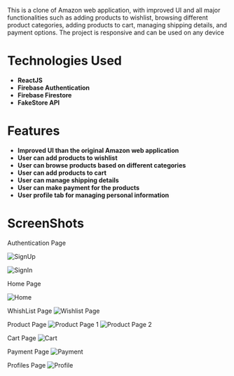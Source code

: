 This is a clone of Amazon web application, with improved UI and all major functionalities such as adding products to wishlist, browsing different product categories, adding products to cart, managing shipping details, and payment options. The project is responsive and can be used on any device

# Technologies Used

- **ReactJS**
- **Firebase Authentication**
- **Firebase Firestore**
- **FakeStore API**

# Features
- **Improved UI than the original Amazon web application**
- **User can add products to wishlist**
- **User can browse products based on different categories**
- **User can add products to cart**
- **User can manage shipping details**
- **User can make payment for the products**
- **User profile tab for managing personal information**

# ScreenShots
Authentication Page

![SignUp](https://github.com/user-attachments/assets/2d818ff7-388d-4b5e-9b97-0308002679d0)

![SignIn](https://github.com/user-attachments/assets/f32dae22-34a7-4185-adfa-fa2525f5e76b)

Home Page

![Home](https://github.com/user-attachments/assets/113b9279-2151-44c9-a046-fd23a8d0162b)

WhishList Page
![Wishlist Page](https://github.com/user-attachments/assets/30964718-5bde-4d6e-9d80-b30073c4b621)

Product Page
![Product Page 1](https://github.com/user-attachments/assets/9664eadd-f30b-485a-837c-ab5b2ecc7f31)
![Product Page 2](https://github.com/user-attachments/assets/1feb585b-1a5c-47a8-af04-5249bc359326)

Cart Page
![Cart](https://github.com/user-attachments/assets/90430725-95b3-4e94-bd13-aab9148df289)

Payment Page
![Payment](https://github.com/user-attachments/assets/96add82a-f9bc-450c-a10b-ae604ea664df)

Profiles Page
![Profile](https://github.com/user-attachments/assets/c3033455-da94-4050-91d0-3514c1fea25a)





